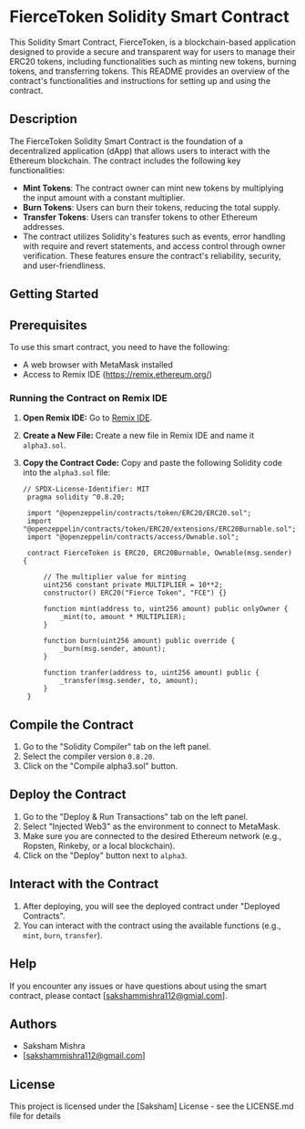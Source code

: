# FierceToken Solidity Smart Contract

This Solidity Smart Contract, FierceToken, is a blockchain-based application designed to provide a secure and transparent way for users to manage their ERC20 tokens, including functionalities such as minting new tokens, burning tokens, and transferring tokens. This README provides an overview of the contract's functionalities and instructions for setting up and using the contract.

## Description

The FierceToken Solidity Smart Contract is the foundation of a decentralized application (dApp) that allows users to interact with the Ethereum blockchain. The contract includes the following key functionalities:

- **Mint Tokens**: The contract owner can mint new tokens by multiplying the input amount with a constant multiplier.
- **Burn Tokens**: Users can burn their tokens, reducing the total supply.
- **Transfer Tokens**: Users can transfer tokens to other Ethereum addresses.
- The contract utilizes Solidity's features such as events, error handling with require and revert statements, and access control through owner verification. These features ensure the contract's reliability, security, and user-friendliness.
  
## Getting Started

## Prerequisites
To use this smart contract, you need to have the following:

- A web browser with MetaMask installed
- Access to Remix IDE (https://remix.ethereum.org/)
  
### Running the Contract on Remix IDE

1. **Open Remix IDE:**
   Go to [Remix IDE](https://remix.ethereum.org/).

2. **Create a New File:**
   Create a new file in Remix IDE and name it `alpha3.sol`.
   
3. **Copy the Contract Code:**
   Copy and paste the following Solidity code into the `alpha3.sol` file:
   ```
   // SPDX-License-Identifier: MIT
    pragma solidity ^0.8.20;

    import "@openzeppelin/contracts/token/ERC20/ERC20.sol";
    import "@openzeppelin/contracts/token/ERC20/extensions/ERC20Burnable.sol";
    import "@openzeppelin/contracts/access/Ownable.sol";

    contract FierceToken is ERC20, ERC20Burnable, Ownable(msg.sender) {

        // The multiplier value for minting
        uint256 constant private MULTIPLIER = 10**2; 
        constructor() ERC20("Fierce Token", "FCE") {}

        function mint(address to, uint256 amount) public onlyOwner {
            _mint(to, amount * MULTIPLIER);
        }

        function burn(uint256 amount) public override {
            _burn(msg.sender, amount);
        }

        function tranfer(address to, uint256 amount) public {
            _transfer(msg.sender, to, amount);
        }
    }
   
   ```
   

## Compile the Contract

1. Go to the "Solidity Compiler" tab on the left panel.
2. Select the compiler version `0.8.20`.
3. Click on the "Compile alpha3.sol" button.
   
## Deploy the Contract

1. Go to the "Deploy & Run Transactions" tab on the left panel.
2. Select "Injected Web3" as the environment to connect to MetaMask.
3. Make sure you are connected to the desired Ethereum network (e.g., Ropsten, Rinkeby, or a local blockchain).
4. Click on the "Deploy" button next to `alpha3`.

## Interact with the Contract

1. After deploying, you will see the deployed contract under "Deployed Contracts".
2. You can interact with the contract using the available functions (e.g., `mint`, `burn`, `transfer`).

## Help
If you encounter any issues or have questions about using the smart contract, please contact [sakshammishra112@gmial.com].

## Authors

* Saksham Mishra
* [sakshammishra112@gmail.com]

## License

This project is licensed under the [Saksham] License - see the LICENSE.md file for details




